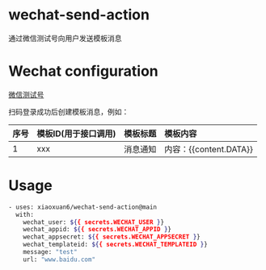 # wechat-send-action

通过微信测试号向用户发送模板消息

# Wechat configuration

[微信测试号](https://mp.weixin.qq.com/debug/cgi-bin/sandbox?t=sandbox/login)

扫码登录成功后创建模板消息，例如：

|序号|模板ID(用于接口调用)|模板标题|模板内容|
|:---|:---|:---|:---|
|1|xxx|消息通知|内容：{{content.DATA}}|

# Usage

```bash
- uses: xiaoxuan6/wechat-send-action@main
  with:
    wechat_user: ${{ secrets.WECHAT_USER }}
    wechat_appid: ${{ secrets.WECHAT_APPID }}
    wechat_appsecret: ${{ secrets.WECHAT_APPSECRET }}
    wechat_templateid: ${{ secrets.WECHAT_TEMPLATEID }}
    message: "test"
    url: "www.baidu.com"
```

